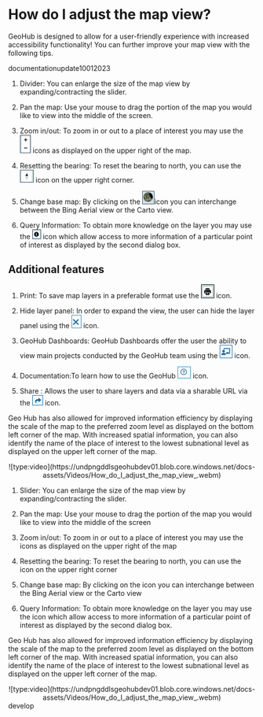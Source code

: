 # How do I adjust the map view?

GeoHub is designed to allow for a user-friendly experience with increased accessibility functionality! You can further improve your map view with the following tips.

documentationupdate10012023
1. Divider: You can enlarge the size of the map view by expanding/contracting the slider.

2. Pan the map: Use your mouse to drag the portion of the map you would like to view into the middle of the screen.

3. Zoom in/out: To zoom in or out to a place of interest you may use the ![Map_Zoom_in_out.png](../assets/data/Map_Zoom_in_out.png) icons as displayed on the upper right of the map.

4. Resetting the bearing: To reset the bearing to north, you can use the ![Map_reset_bearing.png](../assets/data/Map_reset_bearing.png) icon on the upper right corner.

5. Change base map: By clicking on the ![Map_Base_map.png](../assets/data/Map_Base_map.png)icon you can interchange between the Bing Aerial view or the Carto view.

6. Query Information: To obtain more knowledge on the layer you may use the ![Map_Information.png](../assets/data/Map_Information.png) icon which allow access to more information of a particular point of interest as displayed by the second dialog box.

## Additional features

1. Print: To save map layers in a preferable format use the ![Map_Print.png](../assets/data/Map_Print.png) icon.

2. Hide layer panel: In order to expand the view, the user can hide the layer panel using the ![Map_Hide_layer_panel.png](../assets/data/Map_Hide_layer_panel.png) icon.

3. GeoHub Dashboards: GeoHub Dashboards offer the user the ability to view main projects conducted by the GeoHub team using the ![Map_UNDP_Dashboards.png](../assets/data/Map_UNDP_Dashboards.png) icon.

4. Documentation:To learn how to use the GeoHub ![Map_Documentation.png](../assets/data/Map_Documentation.png) icon.

5. Share : Allows the user to share layers and data via a sharable URL via the ![Map_Share.png](../assets/data/Map_Share.png) icon.

Geo Hub has also allowed for improved information efficiency by displaying the scale of the map to the preferred zoom level as displayed on the bottom left corner of the map. With increased spatial information, you can also identify the name of the place of interest to the lowest subnational level as displayed on the upper left corner of the map.

<center> ![type:video](https://undpngddlsgeohubdev01.blob.core.windows.net/docs-assets/Videos/How_do_I_adjust_the_map_view_.webm)</center>

1. Slider: You can enlarge the size of the map view by expanding/contracting the slider.

2. Pan the map: Use your mouse to drag the portion of the map you would like to view into the middle of the screen

3. Zoom in/out: To zoom in or out to a place of interest you may use the icons as displayed on the upper right of the map 

4. Resetting  the bearing: To reset the bearing to north, you can use the icon on the upper right corner

5. Change base map: By clicking on the icon you can interchange between the Bing Aerial view or the Carto view

6. Query Information: To obtain more knowledge on the layer you may use the icon which allow access to more information of a particular point of interest as displayed by the second dialog box.

Geo Hub has also allowed for improved information efficiency by displaying the scale of the map to the preferred zoom level as displayed on the bottom left corner of the map. With increased spatial information, you can also identify the name of the place of interest to the lowest subnational level as displayed on the upper left corner of the map.


<center> ![type:video](https://undpngddlsgeohubdev01.blob.core.windows.net/docs-assets/Videos/How_do_I_adjust_the_map_view_.webm)</center>
develop
